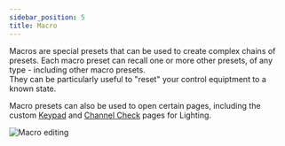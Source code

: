 ```yaml
---
sidebar_position: 5
title: Macro
---
```


Macros are special presets that can be used to create complex chains of presets. Each macro preset can recall one or more other presets, of any type - including other macro presets.  
They can be particularly useful to "reset" your control equiptment to a known state.

Macro presets can also be used to open certain pages, including the custom [Keypad](../../control/keypad) and [Channel Check](../../control/chan-check) pages for Lighting.

![Macro editing](@site/static/img/tutorial/admin/admin-preset-macro.png)
